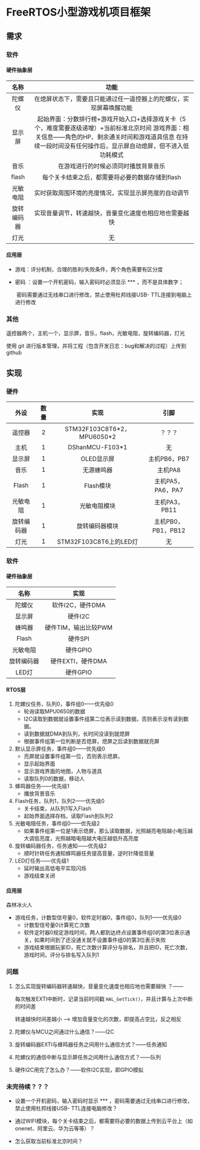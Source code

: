 # FreeRTOS小型游戏机项目框架

## 需求

### 软件

#### 硬件抽象层

|    名称    |                             功能                             |
| :--------: | :----------------------------------------------------------: |
|   陀螺仪   | 在熄屏状态下，需要且只能通过任一遥控器上的陀螺仪，实现屏幕唤醒功能 |
|   显示屏   | 起始界面：分数排行榜+游戏开始入口+选择游戏关卡（5个，难度需要逐级递增）+当前标准北京时间                                  游戏界面：相关信息——角色的HP、剩余通关时间和游戏道具信息                                                                                          在持续一段时间没有任何操作后，显示屏自动熄屏，但不进入低功耗模式 |
|    音乐    |             在游戏进行的时候必须同时播放背景音乐             |
|   flash    |       每个关卡结束之后，都需要将必要的数据存储到flash        |
|  光敏电阻  |     实时获取周围环境的亮度情况，实现显示屏亮度的自动调节     |
| 旋转编码器 |    实现音量调节，转速越快，音量变化速度也相应地也需要越快    |
|    灯光    |                              无                              |

#### 应用层

- 游戏：评分机制，合理的胜利/失败条件，两个角色需要有区分度

- 密码 ：设置一个开机密码，输入密码时必须显示 *** ，而不是具体数字；

  ​             密码需要通过无线串口进行修改，禁止使用杜邦线接USB- TTL连接到电脑上进行修改

### 其他

遥控器两个，主机一个，显示屏，音乐，flash，光敏电阻，旋转编码器，灯光

使用 git 进行版本管理，并将工程（包含开发日志：bug和解决的过程）上传到 github



## 实现

### 硬件

|    外设    | 数量 |            实现             |        引脚        |
| :--------: | :--: | :-------------------------: | :----------------: |
|   遥控器   |  2   | STM32F103C8T6*2，MPU6050\*2 |       ？？？       |
|    主机    |  1   |       DShanMCU-F103*1       |         无         |
|   显示屏   |  1   |         OLED显示屏          |    主机PB6，PB7    |
|    音乐    |  1   |         无源蜂鸣器          |      主机PA8       |
|   Flash    |  1   |          Flash模块          | 主机PA5，PA6，PA7  |
|  光敏电阻  |  1   |        光敏电阻模块         |   主机PA3，PB11    |
| 旋转编码器 |  1   |       旋转编码器模块        | 主机PB0，PB1，PB12 |
|    灯光    |  1   |   STM32F103C8T6上的LED灯    |         无         |

### 软件

#### 硬件抽象层

|    名称    |         实现         |
| :--------: | :------------------: |
|   陀螺仪   |   软件I2C，硬件DMA   |
|   显示屏   |       硬件I2C        |
|   蜂鸣器   | 硬件TIM，输出比较PWM |
|   Flash    |       硬件SPI        |
|  光敏电阻  |       硬件GPIO       |
| 旋转编码器 |  硬件EXTI，硬件DMA   |
|   LED灯    |       硬件GPIO       |

#### RTOS层

1. 陀螺仪任务，队列0，事件组0——优先级0
   - 轮询读取MPU0650的数据                                                                                                                                                   
   -  I2C读取到数据就设置事件组第二位表示读到数据，否则表示没有读到数据。
   - 读到数据就DMA到队列，长时间没读到就熄屏    
   - 根据事件组第一位判断是否熄屏，熄屏之后读到数据就亮屏
2. 默认显示屏任务，事件组0——优先级0
   - 亮屏就设置事件组第一位，否则表示熄屏。
   - 显示起始界面
   - 显示游戏界面的地图，人物与道具
   - 读取队列0的数据，移动人
3. 蜂鸣器任务——优先级1
   - 播放背景音乐
4. Flash任务，队列1，队列2——优先级0
   - 关卡结束，从队列1写入Flash
   - 起始界面选择存档，读取Flash到队列2
5. 光敏电阻任务，事件组0——优先级2                                                                                                           
   - 如果事件组第一位是1表示熄屏，那么读取数据，光照越亮电阻越小电压越大调低亮度，光照越暗电阻越大电压越低升高亮度
6. 旋转编码器任务，任务通知——优先级2
   -   顺时针转任务通知蜂鸣器任务提高音量，逆时针降低音量
7. LED灯任务——优先级1
   - 延时输出高低电平实现闪烁
   - 游戏结束关闭

#### 应用层

森林冰火人

- 游戏任务，计数型信号量0，软件定时器0，事件组0，队列1——优先级0
  - 计数型信号量0计算死亡次数
  - 软件定时器0规定游戏时间，两人都到达终点设置事件组0的第3位表示通关，如果时间到了还没通关就不设置事件组0的第3位表示失败
  - 游戏结束根据玩家ID，死亡次数计算评分与排名，并且把ID，死亡次数，游戏时间，评分与排名写入队列1

### 问题

1. 怎么实现旋转编码器转速越快，音量变化速度也相应地也需要越快 ？——

   每次触发EXTI中断时，记录当前时间戳 `HAL_GetTick()`，并且计算与上次中断的时间差 

   转速越快时间差越小 —> 增加音量变化的次数，即提高占空比，反之相反

2. 陀螺仪与MCU之间通过什么通信？——I2C

3. 旋转编码器EXTI与蜂鸣器任务之间用什么通信方式？——任务通知

4. 陀螺仪的通信中断与显示屏任务之间用什么通信方式？——队列

5. 硬件I2C用完了怎么办？——软件I2C实现，即GPIO模拟 

### 未完待续？？？

- 设置一个开机密码，输入密码时显示 *** ，密码需要通过无线串口进行修改，禁止使用杜邦线接USB- TTL连接电脑修改？

- 通过WIFI模块，每个关卡结束之后，都需要将必要的数据上传到云平台上（如onenet、阿里云、华为云等等）？

- 怎么获取当前标准北京时间？

  
